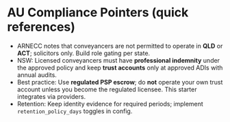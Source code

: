 # AU Compliance Pointers (quick references)
- ARNECC notes that conveyancers are not permitted to operate in **QLD** or **ACT**; solicitors only. Build role gating per state.
- NSW: Licensed conveyancers must have **professional indemnity** under the approved policy and keep **trust accounts** only at approved ADIs with annual audits.
- Best practice: Use **regulated PSP escrow**; do **not** operate your own trust account unless you become the regulated licensee. This starter integrates via providers.
- Retention: Keep identity evidence for required periods; implement `retention_policy_days` toggles in config.
